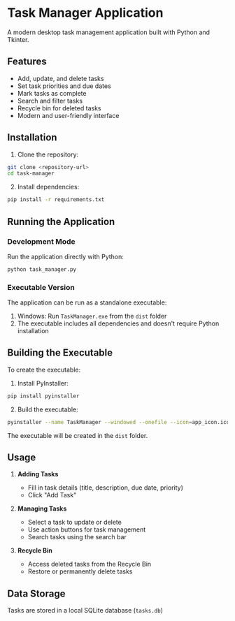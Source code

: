 # Task Manager Application

A modern desktop task management application built with Python and Tkinter.

## Features

- Add, update, and delete tasks
- Set task priorities and due dates
- Mark tasks as complete
- Search and filter tasks
- Recycle bin for deleted tasks
- Modern and user-friendly interface

## Installation

1. Clone the repository:
```bash
git clone <repository-url>
cd task-manager
```

2. Install dependencies:
```bash
pip install -r requirements.txt
```

## Running the Application

### Development Mode
Run the application directly with Python:
```bash
python task_manager.py
```

### Executable Version
The application can be run as a standalone executable:

1. Windows: Run `TaskManager.exe` from the `dist` folder
2. The executable includes all dependencies and doesn't require Python installation

## Building the Executable

To create the executable:

1. Install PyInstaller:
```bash
pip install pyinstaller
```

2. Build the executable:
```bash
pyinstaller --name TaskManager --windowed --onefile --icon=app_icon.ico task_manager.py
```

The executable will be created in the `dist` folder.

## Usage

1. **Adding Tasks**
   - Fill in task details (title, description, due date, priority)
   - Click "Add Task"

2. **Managing Tasks**
   - Select a task to update or delete
   - Use action buttons for task management
   - Search tasks using the search bar

3. **Recycle Bin**
   - Access deleted tasks from the Recycle Bin
   - Restore or permanently delete tasks

## Data Storage

Tasks are stored in a local SQLite database (`tasks.db`)
